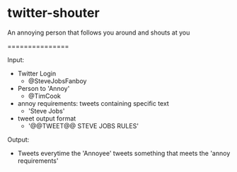 twitter-shouter
===============

An annoying person that follows you around and shouts at you

===============

Input:

- Twitter Login
  - @SteveJobsFanboy
- Person to 'Annoy'
  - @TimCook
- annoy requirements: tweets containing specific text
  - 'Steve Jobs'
- tweet output format
  - '@@TWEET@@ STEVE JOBS RULES'

Output:

- Tweets everytime the 'Annoyee' tweets something that meets the 'annoy requirements'